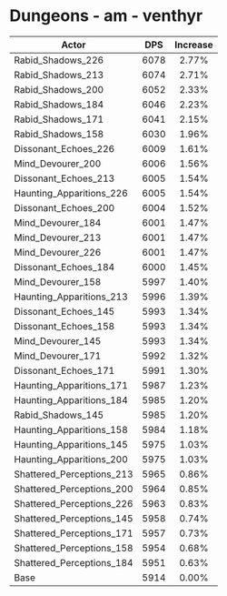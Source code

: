 # Dungeons - am - venthyr
| Actor | DPS | Increase |
|---|:---:|:---:|
|Rabid_Shadows_226|6078|2.77%|
|Rabid_Shadows_213|6074|2.71%|
|Rabid_Shadows_200|6052|2.33%|
|Rabid_Shadows_184|6046|2.23%|
|Rabid_Shadows_171|6041|2.15%|
|Rabid_Shadows_158|6030|1.96%|
|Dissonant_Echoes_226|6009|1.61%|
|Mind_Devourer_200|6006|1.56%|
|Dissonant_Echoes_213|6005|1.54%|
|Haunting_Apparitions_226|6005|1.54%|
|Dissonant_Echoes_200|6004|1.52%|
|Mind_Devourer_184|6001|1.47%|
|Mind_Devourer_213|6001|1.47%|
|Mind_Devourer_226|6001|1.47%|
|Dissonant_Echoes_184|6000|1.45%|
|Mind_Devourer_158|5997|1.40%|
|Haunting_Apparitions_213|5996|1.39%|
|Dissonant_Echoes_145|5993|1.34%|
|Dissonant_Echoes_158|5993|1.34%|
|Mind_Devourer_145|5993|1.34%|
|Mind_Devourer_171|5992|1.32%|
|Dissonant_Echoes_171|5991|1.30%|
|Haunting_Apparitions_171|5987|1.23%|
|Haunting_Apparitions_184|5985|1.20%|
|Rabid_Shadows_145|5985|1.20%|
|Haunting_Apparitions_158|5984|1.18%|
|Haunting_Apparitions_145|5975|1.03%|
|Haunting_Apparitions_200|5975|1.03%|
|Shattered_Perceptions_213|5965|0.86%|
|Shattered_Perceptions_200|5964|0.85%|
|Shattered_Perceptions_226|5963|0.83%|
|Shattered_Perceptions_145|5958|0.74%|
|Shattered_Perceptions_171|5957|0.73%|
|Shattered_Perceptions_158|5954|0.68%|
|Shattered_Perceptions_184|5951|0.63%|
|Base|5914|0.00%|
